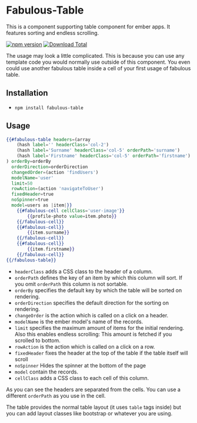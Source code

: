 # Fabulous-Table

This is a component supporting table component for ember apps. It features sorting and endless scrolling.

[![npm version](https://badge.fury.io/js/fabulous-table.svg)](https://badge.fury.io/js/fabulous-table)
[![Download Total](https://img.shields.io/npm/dt/fabulous-table.svg)](http://badge.fury.io/js/fabulous-table)

The usage may look a little complicated. This is because you can use any template code you would normally use outside of
this component. You even could use another fabulous table inside a cell of your first usage of fabulous table.

## Installation

* `npm install fabulous-table`

## Usage

```handlebars
{{#fabulous-table headers=(array
    (hash label='' headerClass='col-2')
    (hash label='Surname' headerClass='col-5' orderPath='surname')
    (hash label='Firstname' headerClass='col-5' orderPath='firstname')
) orderBy=orderBy
  orderDirection=orderDirection
  changedOrder=(action 'findUsers')
  modelName='user'
  limit=50
  rowAction=(action 'navigateToUser')
  fixedHeader=true
  noSpinner=true
  model=users as |item|}}
    {{#fabulous-cell cellClass='user-image'}}
        {{profile-photo value=item.photo}}
    {{/fabulous-cell}}
    {{#fabulous-cell}}
        {{item.surname}}
    {{/fabulous-cell}}
    {{#fabulous-cell}}
        {{item.firstname}}
    {{/fabulous-cell}}
{{/fabulous-table}}
```

* `headerClass` adds a CSS class to the header of a column.
* `orderPath` defines the key of an item by which this column will sort. If you omit `orderPath` this column is not
sortable.
* `orderBy` specifies the default key by which the table will be sorted on rendering.
* `orderDirection` specifies the default direction for the sorting on rendering.
* `changeOrder` is the action which is called on a click on a header.
* `modelName` is the ember model's name of the records.
* `limit` specifies the maximum amount of items for the initial rendering. Also this enables endless scrolling: This
amount is fetched if you scrolled to bottom.
* `rowAction` is the action which is called on a click on a row.
* `fixedHeader` fixes the header at the top of the table if the table itself will scroll
* `noSpinner` Hides the spinner at the bottom of the page
* `model` contain the records.
* `cellClass` adds a CSS class to each cell of this column.

As you can see the headers are separated from the cells. You can use a different `orderPath` as you use in the cell.

The table provides the normal table layout (it uses ``table`` tags inside) but you can add layout classes like bootstrap
or whatever you are using.